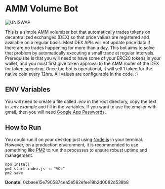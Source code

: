 # AMM Volume Bot
![UNISWAP](https://images.ctfassets.net/oc3ca6rftwdu/3phk8Req8L5YvWpoQx7Jtv/0cf6f1125f0aef8929203894433e487e/Banner.png)

This is a simple AMM volumizer bot that automatically trades tokens on decentralized exchanges (DEX) so that price values are registered and available on a regular basis. Most DEX APIs will not update price data if there are no trades happening for more than a day. This bot aims to solve that problem by automatically executing a small trade at regular intervals. Prerequisite is that you will need to have some of your ERC20 tokens in your wallet, and you must first give token approval to the AMM router of the DEX for token spending. Once the bot is operational, it will sell 1 token for the native coin every 12hrs. All values are configurable in the code. :)  

## ENV Variables 
You will need to create a file called *.env* in the root directory, copy the text in *.env.example* and fill in the variables. 
If you want to use the emailer with gmail, then you will need [Google App Passwords](https://support.google.com/accounts/answer/185833?hl=en). 

## How to Run
You could run it on your desktop just using [Node.js](https://github.com/nodejs/node) in your terminal. However, on a production environment, it is recommended to use something like [PM2](https://github.com/Unitech/pm2) to run the processes to ensure robust uptime and management. 
```
npm install
pm2 start index.js -n "VOL"
pm2 save

```
**Donate:** 0xbaee15e7905874ea5e592efee19b2d0082d538b8
